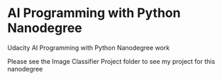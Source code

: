 # AI Programming with Python Nanodegree
Udacity AI Programming with Python Nanodegree work

Please see the Image Classifier Project folder to see my project for this nanodegree
